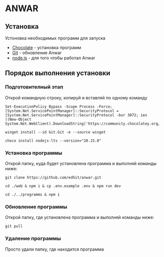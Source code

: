 # ANWAR
## Установка
Устоновка необходимых программ для запуска
- [Chocolate](https://chocolatey.org/install#individual) -  установка программ
- [Git](https://git-scm.com/download/win) - обновление Anwar
- [node.js](https://nodejs.org/en/download/package-manager) - для того чтобы работал Anwar
## Порядок выполнения установки
### Подготовителный этап
Открой командную строку, копируй и вставляй по одному команду
```
Set-ExecutionPolicy Bypass -Scope Process -Force; [System.Net.ServicePointManager]::SecurityProtocol = [System.Net.ServicePointManager]::SecurityProtocol -bor 3072; iex ((New-Object System.Net.WebClient).DownloadString('https://community.chocolatey.org/install.ps1'))
```
```
winget install --id Git.Git -e --source winget
```
```
choco install nodejs-lts --version="20.15.0"
```
### Установка программы
Открой папку, куда будет установлена программа и выполняй команды ниже:
```
git clone https://github.com/edhit/anwar.git
```
```
cd ./web & npm i & cp .env.example .env & npm run dev
```
```
cd ./../programms & npm i
```
### Обновление программы
Открой папку, где установлена программа и выполняй команды ниже:
```
git pull
```
### Удаление программы
Просто удали папку, где находится программа
